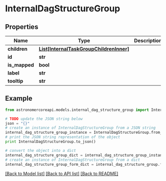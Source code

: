 # InternalDagStructureGroup


## Properties
Name | Type | Description | Notes
------------ | ------------- | ------------- | -------------
**children** | [**List[InternalTaskGroupChildrenInner]**](InternalTaskGroupChildrenInner.md) |  | [optional] 
**id** | **str** |  | [optional] 
**is_mapped** | **bool** |  | [optional] 
**label** | **str** |  | [optional] 
**tooltip** | **str** |  | [optional] 

## Example

```python
from astronomercoreapi.models.internal_dag_structure_group import InternalDagStructureGroup

# TODO update the JSON string below
json = "{}"
# create an instance of InternalDagStructureGroup from a JSON string
internal_dag_structure_group_instance = InternalDagStructureGroup.from_json(json)
# print the JSON string representation of the object
print InternalDagStructureGroup.to_json()

# convert the object into a dict
internal_dag_structure_group_dict = internal_dag_structure_group_instance.to_dict()
# create an instance of InternalDagStructureGroup from a dict
internal_dag_structure_group_form_dict = internal_dag_structure_group.from_dict(internal_dag_structure_group_dict)
```
[[Back to Model list]](../README.md#documentation-for-models) [[Back to API list]](../README.md#documentation-for-api-endpoints) [[Back to README]](../README.md)


